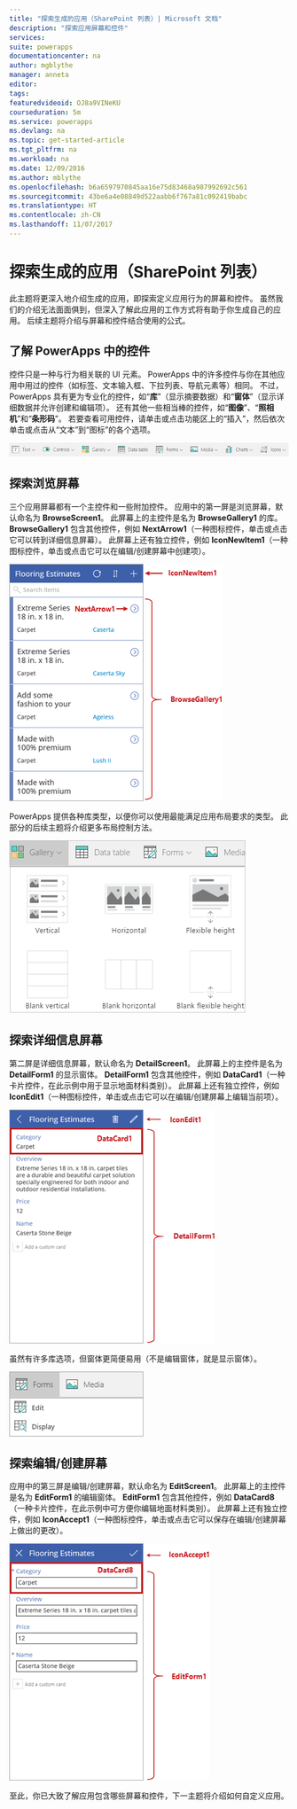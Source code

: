 ```yaml
---
title: "探索生成的应用（SharePoint 列表）| Microsoft 文档"
description: "探索应用屏幕和控件"
services: 
suite: powerapps
documentationcenter: na
author: mgblythe
manager: anneta
editor: 
tags: 
featuredvideoid: OJ8a9VINeKU
courseduration: 5m
ms.service: powerapps
ms.devlang: na
ms.topic: get-started-article
ms.tgt_pltfrm: na
ms.workload: na
ms.date: 12/09/2016
ms.author: mblythe
ms.openlocfilehash: b6a6597970845aa16e75d83468a987992692c561
ms.sourcegitcommit: 43be6a4e08849d522aabb6f767a81c092419babc
ms.translationtype: HT
ms.contentlocale: zh-CN
ms.lasthandoff: 11/07/2017
---
```

# <a name="explore-the-generated-app-sharepoint-list"></a>探索生成的应用（SharePoint 列表）
此主题将更深入地介绍生成的应用，即探索定义应用行为的屏幕和控件。 虽然我们的介绍无法面面俱到，但深入了解此应用的工作方式将有助于你生成自己的应用。 后续主题将介绍与屏幕和控件结合使用的公式。

## <a name="understanding-controls-in-powerapps"></a>了解 PowerApps 中的控件
控件只是一种与行为相关联的 UI 元素。 PowerApps 中的许多控件与你在其他应用中用过的控件（如标签、文本输入框、下拉列表、导航元素等）相同。 不过，PowerApps 具有更为专业化的控件，如“**库**”（显示摘要数据）和“**窗体**”（显示详细数据并允许创建和编辑项）。 还有其他一些相当棒的控件，如“**图像**”、“**照相机**”和“**条形码**”。 若要查看可用控件，请单击或点击功能区上的“插入”，然后依次单击或点击从“文本”到“图标”的各个选项。

![PowerApps Studio 功能区上的“控件”选项卡](./media/learning-spo-app-explore-controls/ribbon-controls.png)

## <a name="explore-the-browse-screen"></a>探索浏览屏幕
三个应用屏幕都有一个主控件和一些附加控件。 应用中的第一屏是浏览屏幕，默认命名为 **BrowseScreen1**。 此屏幕上的主控件是名为 **BrowseGallery1** 的库。 **BrowseGallery1** 包含其他控件，例如 **NextArrow1**（一种图标控件，单击或点击它可以转到详细信息屏幕）。 此屏幕上还有独立控件，例如 **IconNewItem1**（一种图标控件，单击或点击它可以在编辑/创建屏幕中创建项）。

![包含控件的浏览屏幕](./media/learning-spo-app-explore-controls/browse-screen.png)

PowerApps 提供各种库类型，以便你可以使用最能满足应用布局要求的类型。 此部分的后续主题将介绍更多布局控制方法。

![PowerApps 库选项](./media/learning-spo-app-explore-controls/galleries.png)

## <a name="explore-the-details-screen"></a>探索详细信息屏幕
第二屏是详细信息屏幕，默认命名为 **DetailScreen1**。 此屏幕上的主控件是名为 **DetailForm1** 的显示窗体。 **DetailForm1** 包含其他控件，例如 **DataCard1**（一种卡片控件，在此示例中用于显示地面材料类别）。 此屏幕上还有独立控件，例如 **IconEdit1**（一种图标控件，单击或点击它可以在编辑/创建屏幕上编辑当前项）。

![包含控件的详细信息屏幕](./media/learning-spo-app-explore-controls/details-screen.png)

虽然有许多库选项，但窗体更简便易用（不是编辑窗体，就是显示窗体）。

![PowerApps 窗体选项](./media/learning-spo-app-explore-controls/forms.png)

## <a name="explore-the-editcreate-screen"></a>探索编辑/创建屏幕
应用中的第三屏是编辑/创建屏幕，默认命名为 **EditScreen1**。 此屏幕上的主控件是名为 **EditForm1** 的编辑窗体。 **EditForm1** 包含其他控件，例如 **DataCard8**（一种卡片控件，在此示例中可方便你编辑地面材料类别）。 此屏幕上还有独立控件，例如 **IconAccept1**（一种图标控件，单击或点击它可以保存在编辑/创建屏幕上做出的更改）。

![包含控件的编辑屏幕](./media/learning-spo-app-explore-controls/edit-screen.png)

至此，你已大致了解应用包含哪些屏幕和控件，下一主题将介绍如何自定义应用。


